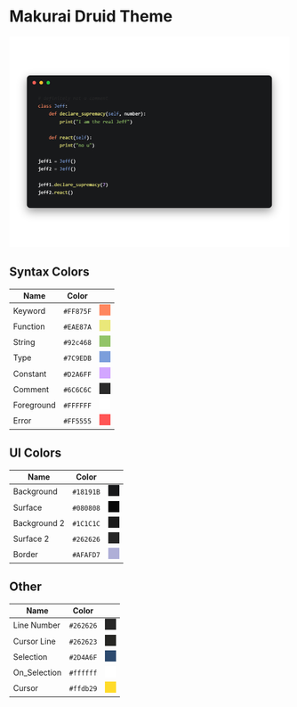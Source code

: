 # Makurai Druid Theme

<div align=center>

![Theme Preview](../../dogs/druid/thumbnail.png)
</div>

## Syntax Colors
| Name      | Color          | |
|-----------|----------------|-|
| Keyword   | `#FF875F` | ![keyword](../../dogs/druid/keyword.png) |
| Function  | `#EAE87A` | ![function](../../dogs/druid/function.png) |
| String    | `#92c468` | ![string](../../dogs/druid/string.png) |
| Type      | `#7C9EDB` | ![type](../../dogs/druid/type.png) |
| Constant  | `#D2A6FF` | ![constant](../../dogs/druid/constant.png) |
| Comment   | `#6C6C6C` | ![comment](../../dogs/druid/comment.png) |
| Foreground| `#FFFFFF` | ![foreground](../../dogs/druid/foreground.png) |
| Error     | `#FF5555` | ![error](../../dogs/druid/error.png) |

## UI Colors
| Name          | Color           | |
|---------------|-----------------|-|
| Background    | `#18191B` | ![bg](../../dogs/druid/bg.png) |
| Surface       | `#080808` | ![surface](../../dogs/druid/surface.png) |
| Background 2  | `#1C1C1C` | ![bg_alt](../../dogs/druid/bg_alt.png) |
| Surface 2     | `#262626` | ![surface_alt](../../dogs/druid/surface_alt.png) |
| Border        | `#AFAFD7` | ![border](../../dogs/druid/border.png) |

## Other
| Name         | Color           | |
|--------------|-----------------|-|
| Line Number  | `#262626` | ![line_nr](../../dogs/druid/line_nr.png) |
| Cursor Line  | `#262623` | ![cursor_line](../../dogs/druid/cursor_line.png) |
| Selection    | `#2D4A6F` | ![selection](../../dogs/druid/selection.png) |
| On_Selection | `#ffffff` | ![on_selection](../../dogs/druid/on_selection.png) |
| Cursor       | `#ffdb29` | ![cursor](../../dogs/druid/cursor.png) |